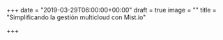 +++
date = "2019-03-29T06:00:00+00:00"
draft = true
image = ""
title = "Simplificando la gestión multicloud con Mist.io"

+++
